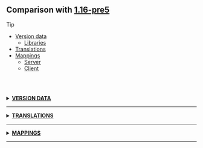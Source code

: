## Comparison with [1.16-pre5](https://github.com/PixiGeko/Minecraft-generated-data/tree/1.16-pre5)

> [!TIP]
> - [Version data](#version-data)
>     - [Libraries](#version-data-libraries)
> - [Translations](#translations)
> - [Mappings](#mappings)
>   - [Server](#server-mappings)
>   - [Client](#client-mappings)

<br/><br/>
<details><summary><b><ins>VERSION DATA</ins></b><a name="version-data"></a></summary>
<br/>
<table><tr><th></th><th align="left">1.16-pre5</th><th>1.16-pre6</th></tr><tr><td>World version</td><td><pre>2561</pre></td><td><pre>2562</pre></td></tr><tr><td>Protocol version</td><td><pre>729</pre></td><td><pre>730</pre></td></tr></table>
<h3>Libraries<a name="version-data-libraries"></a></h3>
<details>
<summary>
Versions
</summary>
<table><tr><th></th><th align="left">1.16-pre5</th><th>1.16-pre6</th></tr><tr><td>org.lwjgl:lwjgl-glfw</td><td><pre>3.2.1</pre></td><td><pre>3.2.2</pre></td></tr><tr><td>org.lwjgl:lwjgl-glfw</td><td><pre>3.2.1</pre></td><td><pre>3.2.2</pre></td></tr><tr><td>org.lwjgl:lwjgl-jemalloc</td><td><pre>3.2.1</pre></td><td><pre>3.2.2</pre></td></tr><tr><td>org.lwjgl:lwjgl-jemalloc</td><td><pre>3.2.1</pre></td><td><pre>3.2.2</pre></td></tr><tr><td>org.lwjgl:lwjgl-openal</td><td><pre>3.2.1</pre></td><td><pre>3.2.2</pre></td></tr><tr><td>org.lwjgl:lwjgl-openal</td><td><pre>3.2.1</pre></td><td><pre>3.2.2</pre></td></tr><tr><td>org.lwjgl:lwjgl-opengl</td><td><pre>3.2.1</pre></td><td><pre>3.2.2</pre></td></tr><tr><td>org.lwjgl:lwjgl-opengl</td><td><pre>3.2.1</pre></td><td><pre>3.2.2</pre></td></tr><tr><td>org.lwjgl:lwjgl-stb</td><td><pre>3.2.1</pre></td><td><pre>3.2.2</pre></td></tr><tr><td>org.lwjgl:lwjgl-stb</td><td><pre>3.2.1</pre></td><td><pre>3.2.2</pre></td></tr><tr><td>org.lwjgl:lwjgl-tinyfd</td><td><pre>3.2.1</pre></td><td><pre>3.2.2</pre></td></tr><tr><td>org.lwjgl:lwjgl-tinyfd</td><td><pre>3.2.1</pre></td><td><pre>3.2.2</pre></td></tr><tr><td>org.lwjgl:lwjgl</td><td><pre>3.2.1</pre></td><td><pre>3.2.2</pre></td></tr><tr><td>org.lwjgl:lwjgl</td><td><pre>3.2.1</pre></td><td><pre>3.2.2</pre></td></tr></table>
</details>
</details>
<hr/>
<details><summary><b><ins>TRANSLATIONS</ins></b><a name="translations"></a></summary>
<br/>
<details>
<summary>
Keys
</summary>

```diff
+ gui.recipebook.search_hint: Search...
```

</details>
<details>
<summary>
Changes
</summary>
<br/>
<table>
<tr><th>Name</th><th>1.16-pre5</th><th>1.16-pre6</th></tr>
<tr><th align="left"><div style="width:290px">subtitles.entity.zombified_piglin.angry</div></th><td>Zombified Piglin angers</td><td>Zombified Piglin grunts angrily</td></tr>
</table>
<br/>
</details>
</details>
<hr/>
<details><summary><b><ins>MAPPINGS</ins></b><a name="mappings"></a></summary>
<br/>
<h2>Server<a name="server-mappings"></a></h2>
<details>
<summary>
Classes
</summary>

```diff
- XXX.advancements.critereon.PlayerInteractTrigger$TriggerInstance
```

</details>
<details>
<summary>
Changes
</summary>

```
XXX.server.level.ServerPlayerGameMode +2M | +1P
```
```
XXX.datafix.fixes.BlockRenameFixWithJigsaw -1P
```
```
XXX.ai.goal.RangedCrossbowAttackGoal +1M | +2P
```
```
XXX.ai.sensing.PiglinSpecificSensor +1M
```
```
XXX.entity.monster.Strider +2M
```
```
XXX.entity.monster.ZombifiedPiglin +1M | +2P -2P
```
```
XXX.monster.hoglin.HoglinAi +4M -4M
```
```
XXX.monster.piglin.Piglin +1M -7M
```
```
XXX.monster.piglin.PiglinAi +5M -3M | +1P
```
```
XXX.entity.projectile.ThrownEnderpearl -1M
```
```
XXX.world.level.Level +2M -1M
```
```
XXX.level.block.Block +1M
```
```
XXX.level.block.RedStoneWireBlock +1M -1M | +1P -1P
```
```
XXX.level.block.RedstoneLampBlock -1M
```
```
XXX.block.state.BlockBehaviour +1M -1M
```
```
XXX.block.state.BlockBehaviour$BlockStateBase +2M
```
```
XXX.level.material.MaterialColor +7P
```

</details>
<details>
<summary>
net.minecraft.server.level.ServerPlayerGameMode
</summary>

```diff
- GameType getPreviousGameModeForPlayer()
- void setGameModeForPlayer(GameType,GameType)
```

</details>
<details>
<summary>
net.minecraft.world.entity.ai.goal.RangedCrossbowAttackGoal
</summary>

```diff
- void <clinit>()
```

</details>
<details>
<summary>
net.minecraft.world.entity.ai.sensing.PiglinSpecificSensor
</summary>

```diff
- boolean isValidRepellent(ServerLevel,BlockPos)
```

</details>
<details>
<summary>
net.minecraft.world.entity.monster.Strider
</summary>

```diff
- boolean isBeingTempted()
- boolean isPanicking()
```

</details>
<details>
<summary>
net.minecraft.world.entity.monster.ZombifiedPiglin
</summary>

```diff
- void maybePlayFirstAngerSound()
```

</details>
<details>
<summary>
net.minecraft.world.entity.monster.hoglin.HoglinAi
</summary>

```diff
+ boolean isIdle(Hoglin)
- boolean isNearRepellent(Hoglin)
- Optional getSoundForCurrentActivity(Hoglin)
- SoundEvent getSoundForActivity(Hoglin,Activity)
- SoundEvent lambda$getSoundForCurrentActivity$2(Hoglin,Activity)
+ void lambda$playActivitySound$2(Hoglin,Activity)
+ void maybePlayActivitySound(Hoglin)
+ void playActivitySound(Hoglin)
```

</details>
<details>
<summary>
net.minecraft.world.entity.monster.piglin.Piglin
</summary>

```diff
+ void playAdmiringSound()
+ void playAmbientSound()
+ void playAngrySound()
+ void playCelebrateSound()
+ void playConvertedSound()
+ void playJealousSound()
+ void playRetreatSound()
- void playSound(SoundEvent)
```

</details>
<details>
<summary>
net.minecraft.world.entity.monster.piglin.PiglinAi
</summary>

```diff
- CopyMemoryWithExpiry babyAvoidNemesis()
- Optional getSoundForCurrentActivity(Piglin)
- SoundEvent getSoundForActivity(Piglin,Activity)
- SoundEvent lambda$getSoundForCurrentActivity$6(Piglin,Activity)
- void holdInOffhand(Piglin,ItemStack)
+ void lambda$playActivitySound$6(Piglin,Activity)
+ void maybePlayActivitySound(Piglin)
+ void playActivitySound(Piglin)
```

</details>
<details>
<summary>
net.minecraft.world.entity.projectile.ThrownEnderpearl
</summary>

```diff
+ void onHitBlock(BlockHitResult)
```

</details>
<details>
<summary>
net.minecraft.world.level.Level
</summary>

```diff
- boolean destroyBlock(BlockPos,boolean,Entity,int)
+ boolean destroyBlock(BlockPos,boolean,Entity)
- boolean setBlock(BlockPos,BlockState,int,int)
```

</details>
<details>
<summary>
net.minecraft.world.level.block.Block
</summary>

```diff
- void updateOrDestroy(BlockState,BlockState,LevelAccessor,BlockPos,int,int)
```

</details>
<details>
<summary>
net.minecraft.world.level.block.RedStoneWireBlock
</summary>

```diff
- void updateIndirectNeighbourShapes(BlockState,LevelAccessor,BlockPos,int,int)
+ void updateIndirectNeighbourShapes(BlockState,LevelAccessor,BlockPos,int)
```

</details>
<details>
<summary>
net.minecraft.world.level.block.RedstoneLampBlock
</summary>

```diff
+ void onPlace(BlockState,Level,BlockPos,BlockState,boolean)
```

</details>
<details>
<summary>
net.minecraft.world.level.block.state.BlockBehaviour
</summary>

```diff
- void updateIndirectNeighbourShapes(BlockState,LevelAccessor,BlockPos,int,int)
+ void updateIndirectNeighbourShapes(BlockState,LevelAccessor,BlockPos,int)
```

</details>
<details>
<summary>
net.minecraft.world.level.block.state.BlockBehaviour$BlockStateBase
</summary>

```diff
- void updateIndirectNeighbourShapes(LevelAccessor,BlockPos,int,int)
- void updateNeighbourShapes(LevelAccessor,BlockPos,int,int)
```

</details>
<h2>Client<a name="client-mappings"></a></h2>
<details>
<summary>
Classes
</summary>

```diff
- XXX.advancements.critereon.PlayerInteractTrigger
+ XXX.blaze3d.vertex.BreakingTextureGenerator
- XXX.blaze3d.vertex.BufferBuilder
+ XXX.blaze3d.vertex.BufferBuilder$1
- XXX.blaze3d.vertex.BufferBuilder$DrawState
+ XXX.blaze3d.vertex.BufferBuilder$State
- XXX.blaze3d.vertex.BufferUploader
+ XXX.blaze3d.vertex.BufferVertexConsumer
+ XXX.blaze3d.vertex.DefaultedVertexConsumer
- XXX.blaze3d.vertex.DefaultVertexFormat
- XXX.blaze3d.vertex.PoseStack
+ XXX.blaze3d.vertex.PoseStack$1
- XXX.blaze3d.vertex.PoseStack$Pose
```

</details>
<details>
<summary>
Changes
</summary>

```
XXX.blaze3d.platform.InputConstants$Key +1M
```
```
XXX.minecraft.advancements.CriteriaTriggers +1P
```
```
XXX.advancements.critereon.EntityPredicate +1M
```
```
XXX.gui.components.CommandSuggestions +1M
```
```
XXX.gui.components.CommandSuggestions$SuggestionsList +2M -2M | +1P -1P
```
```
XXX.screens.debug.GameModeSwitcherScreen +1M
```
```
XXX.screens.inventory.AbstractContainerScreen +1M
```
```
XXX.screens.recipebook.RecipeBookComponent +1P
```
```
XXX.renderer.debug.BeeDebugRenderer +9M -7M
```
```
XXX.renderer.entity.ItemRenderer +2M
```
```
XXX.resources.sounds.AbstractSoundInstance +1M
```
```
XXX.data.advancements.NetherAdvancements +1P
```
```
XXX.protocol.game.ClientboundLoginPacket +2M -1M | +1P
```
```
XXX.protocol.game.ClientboundRespawnPacket +2M -1M | +1P
```
```
XXX.server.level.FeatureSimulator +2M -2M
```
```
XXX.server.level.WorldGenRegion +2M -2M
```
```
XXX.util.datafix.DataFixers +4M -30M
```
```
XXX.datafix.fixes.EntityRedundantChanceTagsFix +5M -3M | +1P
```
```
XXX.datafix.fixes.WorldGenSettingsFix +9M -8M
```
```
XXX.world.entity.Entity +1M
```
```
XXX.world.entity.Mob +1M
```
```
XXX.entity.monster.Phantom$PhantomAttackPlayerTargetGoal -1M
```
```
XXX.entity.monster.Zoglin -3M
```
```
XXX.monster.hoglin.Hoglin +1M -4M
```
```
XXX.world.level.LevelWriter +2M | +2P -2P
```

</details>
<details>
<summary>
com.mojang.blaze3d.platform.InputConstants$Key
</summary>

```diff
- OptionalInt getNumericKeyValue()
```

</details>
<details>
<summary>
net.minecraft.advancements.critereon.EntityPredicate
</summary>

```diff
- void <init>(EntityTypePredicate,DistancePredicate,LocationPredicate,MobEffectsPredicate,NbtPredicate,EntityFlagsPredicate,EntityEquipmentPredicate,PlayerPredicate,FishingHookPredicate,String,ResourceLocation)
```

</details>
<details>
<summary>
net.minecraft.client.gui.components.CommandSuggestions
</summary>

```diff
- List sortSuggestions(Suggestions)
```

</details>
<details>
<summary>
net.minecraft.client.gui.components.CommandSuggestions$SuggestionsList
</summary>

```diff
- void <init>(CommandSuggestions,int,int,int,List,boolean,CommandSuggestions$1)
- void <init>(CommandSuggestions,int,int,int,List,boolean)
+ void <init>(CommandSuggestions,int,int,int,Suggestions,boolean,CommandSuggestions$1)
+ void <init>(CommandSuggestions,int,int,int,Suggestions,boolean)
```

</details>
<details>
<summary>
net.minecraft.client.gui.screens.debug.GameModeSwitcherScreen
</summary>

```diff
- GameType getDefaultSelected()
```

</details>
<details>
<summary>
net.minecraft.client.gui.screens.inventory.AbstractContainerScreen
</summary>

```diff
- void checkHotbarMouseClicked(int)
```

</details>
<details>
<summary>
net.minecraft.client.renderer.debug.BeeDebugRenderer
</summary>

```diff
+ boolean lambda$getHiveMembers$10(BlockPos,BeeDebugRenderer$BeeInfo)
- boolean lambda$getHiveMembers$12(BlockPos,BeeDebugRenderer$BeeInfo)
- List lambda$getGhostHives$13(BlockPos)
- Set lambda$null$6(BlockPos)
- Set lambda$null$9(BlockPos)
+ void addBeeToSetInMap(Map,BeeDebugRenderer$BeeInfo,BlockPos)
+ void lambda$createHiveBlacklistMap$7(Map,BeeDebugRenderer$BeeInfo)
- void lambda$createHiveBlacklistMap$8(Map,BeeDebugRenderer$BeeInfo)
+ void lambda$null$6(Map,BeeDebugRenderer$BeeInfo,BlockPos)
- void lambda$null$7(Map,BeeDebugRenderer$BeeInfo,BlockPos)
- void lambda$renderFlowerInfos$10(Map,BeeDebugRenderer$BeeInfo)
- void lambda$renderFlowerInfos$11(Map$Entry)
+ void lambda$renderFlowerInfos$8(Map,BeeDebugRenderer$BeeInfo)
+ void lambda$renderFlowerInfos$9(Map$Entry)
+ void lambda$updateLastLookedAtUuid$11(Entity)
- void lambda$updateLastLookedAtUuid$14(Entity)
```

</details>
<details>
<summary>
net.minecraft.client.renderer.entity.ItemRenderer
</summary>

```diff
- VertexConsumer getCompassFoilBuffer(MultiBufferSource,RenderType,PoseStack$Pose)
- VertexConsumer getCompassFoilBufferDirect(MultiBufferSource,RenderType,PoseStack$Pose)
```

</details>
<details>
<summary>
net.minecraft.client.resources.sounds.AbstractSoundInstance
</summary>

```diff
- String toString()
```

</details>
<details>
<summary>
net.minecraft.network.protocol.game.ClientboundLoginPacket
</summary>

```diff
- GameType getPreviousGameType()
- void <init>(int,GameType,GameType,long,boolean,Set,RegistryAccess$RegistryHolder,ResourceKey,ResourceKey,int,int,boolean,boolean,boolean,boolean)
+ void <init>(int,GameType,long,boolean,Set,RegistryAccess$RegistryHolder,ResourceKey,ResourceKey,int,int,boolean,boolean,boolean,boolean)
```

</details>
<details>
<summary>
net.minecraft.network.protocol.game.ClientboundRespawnPacket
</summary>

```diff
- GameType getPreviousPlayerGameType()
+ void <init>(ResourceKey,ResourceKey,long,GameType,boolean,boolean,boolean)
- void <init>(ResourceKey,ResourceKey,long,GameType,GameType,boolean,boolean,boolean)
```

</details>
<details>
<summary>
net.minecraft.server.level.FeatureSimulator
</summary>

```diff
- boolean destroyBlock(BlockPos,boolean,Entity,int)
+ boolean destroyBlock(BlockPos,boolean,Entity)
- boolean setBlock(BlockPos,BlockState,int,int)
+ boolean setBlock(BlockPos,BlockState,int)
```

</details>
<details>
<summary>
net.minecraft.server.level.WorldGenRegion
</summary>

```diff
- boolean destroyBlock(BlockPos,boolean,Entity,int)
+ boolean destroyBlock(BlockPos,boolean,Entity)
- boolean setBlock(BlockPos,BlockState,int,int)
+ boolean setBlock(BlockPos,BlockState,int)
```

</details>
<details>
<summary>
net.minecraft.util.datafix.DataFixers
</summary>

```diff
+ String lambda$addFixers$10(String)
+ String lambda$addFixers$11(String)
+ String lambda$addFixers$12(String)
+ String lambda$addFixers$13(String)
+ String lambda$addFixers$14(String)
+ String lambda$addFixers$15(String)
+ String lambda$addFixers$16(String)
+ String lambda$addFixers$17(String)
+ String lambda$addFixers$18(String)
+ String lambda$addFixers$19(String)
+ String lambda$addFixers$20(String)
+ String lambda$addFixers$21(String)
+ String lambda$addFixers$22(String)
+ String lambda$addFixers$23(String)
+ String lambda$addFixers$24(String)
+ String lambda$addFixers$25(String)
+ String lambda$addFixers$26(String)
+ String lambda$addFixers$27(String)
+ String lambda$addFixers$28(String)
+ String lambda$addFixers$29(String)
+ String lambda$addFixers$3(String)
+ String lambda$addFixers$30(String)
+ String lambda$addFixers$31(String)
+ String lambda$addFixers$32(String)
+ String lambda$addFixers$4(String)
+ String lambda$addFixers$5(String)
+ String lambda$addFixers$6(String)
+ String lambda$addFixers$7(String)
+ String lambda$addFixers$8(String)
+ String lambda$addFixers$9(String)
- String lambda$createRenamer$3(Map,String)
- String lambda$createRenamer$4(String,String,String)
- UnaryOperator createRenamer(Map)
- UnaryOperator createRenamer(String,String)
```

</details>
<details>
<summary>
net.minecraft.util.datafix.fixes.EntityRedundantChanceTagsFix
</summary>

```diff
- boolean isZeroList(OptionalDynamic,int)
- Boolean lambda$isZeroList$3(int,List)
- boolean lambda$null$2(Float)
+ Dynamic lambda$null$1(Dynamic)
+ Dynamic lambda$null$2(Dynamic)
- Typed lambda$makeRule$1(Typed)
+ Typed lambda$makeRule$3(Typed)
- void <clinit>()
```

</details>
<details>
<summary>
net.minecraft.util.datafix.fixes.WorldGenSettingsFix
</summary>

```diff
- Dynamic lambda$fix$4(Dynamic)
+ Dynamic lambda$fixFlatStructures$10(OptionalDynamic,Map$Entry)
+ Dynamic lambda$fixFlatStructures$11(DynamicOps,Map$Entry)
- Dynamic lambda$fixFlatStructures$11(OptionalDynamic,Map$Entry)
- Dynamic lambda$fixFlatStructures$12(DynamicOps,Map$Entry)
+ Optional lambda$fix$4(Dynamic)
- Optional lambda$fix$5(Dynamic)
+ void lambda$fix$5(ImmutableMap$Builder,DynamicOps,String)
- void lambda$fix$6(ImmutableMap$Builder,DynamicOps,String)
- void lambda$fixFlatStructures$10(MutableBoolean,MutableInt,MutableInt,MutableInt,Map,Map)
+ void lambda$fixFlatStructures$9(MutableBoolean,MutableInt,MutableInt,MutableInt,Map,Map)
+ void lambda$null$6(Dynamic,MutableBoolean,MutableInt,MutableInt,MutableInt,Map,Dynamic,Dynamic)
- void lambda$null$7(Dynamic,MutableBoolean,MutableInt,MutableInt,MutableInt,Map,Dynamic,Dynamic)
+ void lambda$null$7(Dynamic,MutableBoolean,MutableInt,MutableInt,MutableInt,Map,Map)
- void lambda$null$8(Dynamic,MutableBoolean,MutableInt,MutableInt,MutableInt,Map,Map)
+ void lambda$null$8(MutableBoolean,MutableInt,MutableInt,MutableInt,Map,Dynamic,Dynamic)
- void lambda$null$9(MutableBoolean,MutableInt,MutableInt,MutableInt,Map,Dynamic,Dynamic)
```

</details>
<details>
<summary>
net.minecraft.world.entity.Entity
</summary>

```diff
- void removeAfterChangingDimensions()
```

</details>
<details>
<summary>
net.minecraft.world.entity.Mob
</summary>

```diff
- void removeAfterChangingDimensions()
```

</details>
<details>
<summary>
net.minecraft.world.entity.monster.Phantom$PhantomAttackPlayerTargetGoal
</summary>

```diff
+ int lambda$canUse$0(Player,Player)
```

</details>
<details>
<summary>
net.minecraft.world.entity.monster.Zoglin
</summary>

```diff
+ float getMovementSpeed()
+ void maybePlayActivitySound()
+ void playActivitySound()
```

</details>
<details>
<summary>
net.minecraft.world.entity.monster.hoglin.Hoglin
</summary>

```diff
+ void playAmbientSound()
+ void playAngrySound()
+ void playConvertedSound()
+ void playRetreatSound()
- void playSound(SoundEvent)
```

</details>
<details>
<summary>
net.minecraft.world.level.LevelWriter
</summary>

```diff
- boolean destroyBlock(BlockPos,boolean,Entity)
- boolean setBlock(BlockPos,BlockState,int)
```

</details>
</details>
<hr/>